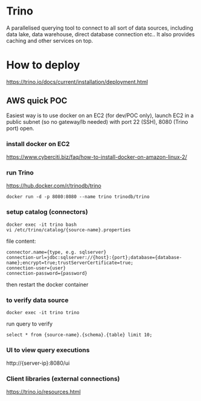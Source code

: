 # Trino
A parallelised querying tool to connect to all sort of data sources, including data lake, data warehouse, direct database connection etc.. It also provides caching and other services on top. 

# How to deploy
https://trino.io/docs/current/installation/deployment.html

## AWS quick POC
Easiest way is to use docker on an EC2 (for dev/POC only), launch EC2 in a public subnet (so no gateway/lb needed) with port 22 (SSH), 8080 (Trino port) open.

### install docker on EC2
https://www.cyberciti.biz/faq/how-to-install-docker-on-amazon-linux-2/

### run Trino
https://hub.docker.com/r/trinodb/trino
```
docker run -d -p 8080:8080 --name trino trinodb/trino
```

### setup catalog (connectors)
```
docker exec -it trino bash
vi /etc/trino/catalog/{source-name}.properties
```
file content:
```
connector.name={type, e.g. sqlserver}
connection-url=jdbc:sqlserver://{host}:{port};database={database-name};encrypt=true;trustServerCertificate=true;
connection-user={user}
connection-password={password}
```
then restart the docker container

### to verify data source
```
docker exec -it trino trino
```
run query to verify
```
select * from {source-name}.{schema}.{table} limit 10;
```

### UI to view query executions
http://{server-ip}:8080/ui

### Client libraries (external connections)
https://trino.io/resources.html
